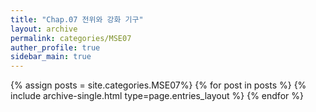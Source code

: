 ```yaml
---
title: "Chap.07 전위와 강화 기구"
layout: archive
permalink: categories/MSE07
auther_profile: true
sidebar_main: true
---
```


{% assign posts = site.categories.MSE07%}
{% for post in posts %} {% include archive-single.html type=page.entries_layout %} {% endfor %}
